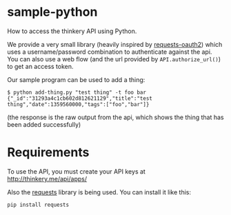 sample-python
=============

How to access the thinkery API using Python.

We provide a very small library (heavily inspired by [requests-oauth2](https://github.com/maraujop/requests-oauth2)) which uses a username/password combination to authenticate against the api. You can also use a web flow (and the url provided by `API.authorize_url()`) to get an access token.

Our sample program can be used to add a thing:

```
$ python add-thing.py "test thing" -t foo bar
{"_id":"31293a4c1cb602d812621129","title":"test thing","date":1359560000,"tags":["foo","bar"]}
```
(the response is the raw output from the api, which shows the thing that has been added successfully)

Requirements
============

To use the API, you must create your API keys at http://thinkery.me/api/apps/

Also the [requests](https://github.com/kennethreitz/requests) library is being used. You can install it like this:
```python
pip install requests
```

